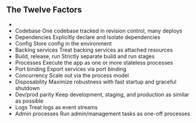 
## The Twelve Factors
<ul>
<li></li>
<li>Codebase
One codebase tracked in revision control, many deploys</li>
<li>Dependencies
Explicitly declare and isolate dependencies</li>
<li>Config
Store config in the environment</li>
<li>Backing services
Treat backing services as attached resources</li>
<li>Build, release, run
Strictly separate build and run stages</li>
<li>Processes
Execute the app as one or more stateless processes</li>
<li>Port binding
Export services via port binding</li>
<li>Concurrency
Scale out via the process model</li>
<li> Disposability
Maximize robustness with fast startup and graceful shutdown</li>
<li>Dev/prod parity
Keep development, staging, and production as similar as possible</li>
<li>Logs
Treat logs as event streams</li>
<li>Admin processes
Run admin/management tasks as one-off processes</li>
</ul>